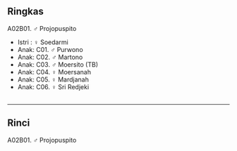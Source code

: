 ## Ringkas

A02B01. ♂ Projopuspito 
	<br/>

*	Istri : ♀ Soedarmi
	<br/>
*	Anak: C01. ♂ Purwono 
*	Anak: C02. ♂ Martono
*	Anak: C03. ♂ Moersito (TB)
*	Anak: C04. ♀ Moersanah
*	Anak: C05. ♀ Mardjanah
*	Anak: C06. ♀ Sri Redjeki
	<br/><br/>

-- -- --

## Rinci

A02B01. ♂ Projopuspito 
	<br/>
